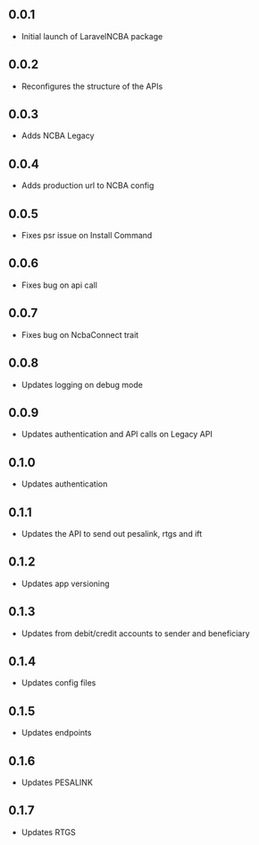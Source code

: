 ## 0.0.1

- Initial launch of LaravelNCBA package

## 0.0.2

- Reconfigures the structure of the APIs

## 0.0.3

- Adds NCBA Legacy

## 0.0.4

- Adds production url to NCBA config

## 0.0.5

- Fixes psr issue on Install Command

## 0.0.6

- Fixes bug on api call

## 0.0.7

- Fixes bug on NcbaConnect trait

## 0.0.8

- Updates logging on debug mode

## 0.0.9

- Updates authentication and API calls on Legacy API

## 0.1.0

- Updates authentication

## 0.1.1

- Updates the API to send out pesalink, rtgs and ift

## 0.1.2

- Updates app versioning

## 0.1.3

- Updates from debit/credit accounts to sender and beneficiary

## 0.1.4

- Updates config files

## 0.1.5

- Updates endpoints

## 0.1.6

- Updates PESALINK


## 0.1.7

- Updates RTGS